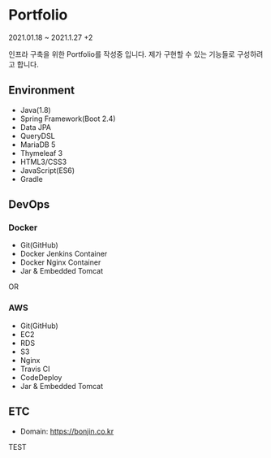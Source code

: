 # Portfolio

2021.01.18 ~ 2021.1.27 +2

인프라 구축을 위한 Portfolio를 작성중 입니다.
제가 구현할 수 있는 기능들로 구성하려고 합니다.


## Environment
- Java(1.8)
- Spring Framework(Boot 2.4)
- Data JPA
- QueryDSL
- MariaDB 5
- Thymeleaf 3
- HTML3/CSS3
- JavaScript(ES6)
- Gradle


## DevOps

### Docker
- Git(GitHub)
- Docker Jenkins Container
- Docker Nginx Container
- Jar & Embedded Tomcat

OR

### AWS
- Git(GitHub)
- EC2
- RDS
- S3
- Nginx
- Travis CI
- CodeDeploy
- Jar & Embedded Tomcat


## ETC
- Domain: https://bonjin.co.kr

TEST
